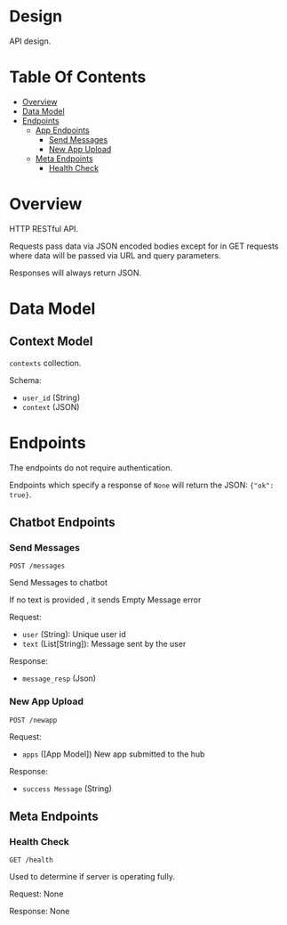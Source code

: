 # Design
API design.

# Table Of Contents
- [Overview](#overview)
- [Data Model](#data-model)
- [Endpoints](#endpoints)
  - [App Endpoints](#app-endpoints)
    - [Send Messages](#send-messages)
	- [New App Upload](#new-app-upload)
  - [Meta Endpoints](#meta-endpoints)
	- [Health Check](#health-check)

# Overview
HTTP RESTful API.  

Requests pass data via JSON encoded bodies except for in GET requests where data
will be passed via URL and query parameters.

Responses will always return JSON.

# Data Model
## Context Model
`contexts` collection.


Schema:

- `user_id` (String)
- `context` (JSON)


# Endpoints

The endpoints do not require authentication.  

Endpoints which specify a response of `None` will return the 
JSON: `{"ok": true}`.

## Chatbot Endpoints
### Send Messages
`POST /messages`

Send Messages to chatbot

If no text is provided , it sends Empty Message error

Request:

- `user` (String): Unique user id
- `text` (List[String]): Message sent by the user

Response:

- `message_resp` (Json)

### New App Upload
`POST /newapp`





Request:

- `apps` ([App Model])  New app submitted to the hub

Response:

- `success Message` (String)



## Meta Endpoints
### Health Check
`GET /health`

Used to determine if server is operating fully.

Request: None

Response: None

